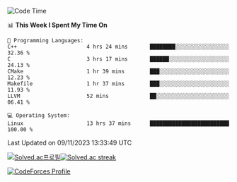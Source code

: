 
<!--START_SECTION:waka-->
![Code Time](http://img.shields.io/badge/Code%20Time-3%2C055%20hrs%2034%20mins-blue)

📊 **This Week I Spent My Time On** 

```text
💬 Programming Languages: 
C++                      4 hrs 24 mins       ████████░░░░░░░░░░░░░░░░░   32.36 % 
C                        3 hrs 17 mins       ██████░░░░░░░░░░░░░░░░░░░   24.13 % 
CMake                    1 hr 39 mins        ███░░░░░░░░░░░░░░░░░░░░░░   12.23 % 
Makefile                 1 hr 37 mins        ███░░░░░░░░░░░░░░░░░░░░░░   11.93 % 
LLVM                     52 mins             ██░░░░░░░░░░░░░░░░░░░░░░░   06.41 % 

💻 Operating System: 
Linux                    13 hrs 37 mins      █████████████████████████   100.00 % 
```


 Last Updated on 09/11/2023 13:33:49 UTC
<!--END_SECTION:waka-->


[![Solved.ac프로필](http://mazassumnida.wtf/api/generate_badge?boj=hckim96)](https://solved.ac/hckim96)[![Solved.ac streak](http://mazandi.herokuapp.com/api?handle=hckim96&theme=dark)](https://solved.ac/hckim96)


[![CodeForces Profile](https://cf.leed.at?id=hckim96)](https://codeforces.com/profile/hckim96)

